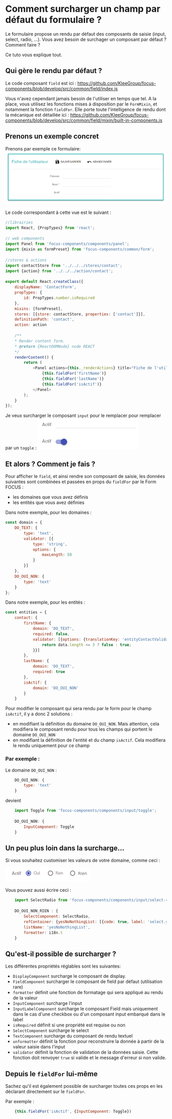 # Comment surcharger un champ par défaut du formulaire ?

Le formulaire propose un rendu par défaut des composants de saisie (input, select, radio, ...).
Vous avez besoin de surchager un composant par défaut ? Comment faire ?

Ce tuto vous explique tout.

## Qui gère le rendu par défaut ?

Le code composant `field` est ici : https://github.com/KleeGroup/focus-components/blob/develop/src/common/field/index.js

Vous n'avez cependant jamais besoin de l'utiliser en temps que tel. A la place, vous utilisez les fonctions mises à disposition par le `FormMixin`, et notamment la fonction `fieldFor`. Elle porte toute l'intelligence de rendu dont la mécanique est détaillée ici : https://github.com/KleeGroup/focus-components/blob/develop/src/common/field/mixin/built-in-components.js

## Prenons un exemple concret

Prenons par exemple ce formulaire:
![formulaire](images/surcharge-form-1.png)

Le code correspondant à cette vue est le suivant :
```javascript
//librairies
import React, {PropTypes} from 'react';

// web components
import Panel from 'focus-components/components/panel';
import {mixin as formPreset} from 'focus-components/common/form';

//stores & actions
import contactStore from '../../../stores/contact';
import {action} from '../../../action/contact';

export default React.createClass({
    displayName: 'ContactForm',
    propTypes: {
        id: PropTypes.number.isRequired
    },
    mixins: [formPreset],
    stores: [{store: contactStore, properties: ['contact']}],
    definitionPath: 'contact',
    action: action

    /**
    * Render content form.
    * @return {ReactDOMNode} node REACT
    */
    renderContent() {
        return (
            <Panel actions={this._renderActions} title="Fiche de l'utilisateur">
                {this.fieldFor('firstName')}
                {this.fieldFor('lastName')}
                {this.fieldFor('isActif')}
            </Panel>
        );
    }
});
```

Je veux surcharger le composant `input` pour le remplacer pour remplacer par un `toggle` :
![formulaire](images/surcharge-form-2.png)


## Et alors ? Comment je fais ?

Pour afficher le `field`, et ainsi rendre son composant de saisie, les données suivantes sont combinées et passées en props du `fieldFor` par le Form FOCUS :

* les domaines que vous avez définis
* les entités que vous avez définies

Dans notre exemple, pour les domaines :  
```javascript
const domain = {
    DO_TEXT: {
        type: 'text',
        validator: [{
            type: 'string',
            options: {
                maxLength: 50
            }
        }]
    },
    DO_OUI_NON: {
        type: 'text'
    }
};
```

Dans notre exemple, pour les entités :
```javascript
const entities = {
    contact: {
        firstName: {
            domain: 'DO_TEXT',
            required: false,
            validator: [{options: {translationKey: 'entityContactValidation.test'}, type: 'function', value: data => {
                return data.length <= 3 ? false : true;
            }}]
        },
        lastName: {
            domain: 'DO_TEXT',
            required: true
        },
        isActif: {
            domain: 'DO_OUI_NON'
        }
    }
```

Pour modifier le composant qui sera rendu par le form pour le champ `isActif`, il y a donc 2 solutions :
* en modifiant la définition du domaine `DO_OUI_NON`. Mais attention, cela modifiera le composant rendu pour tous les champs qui portent le domaine `DO_OUI_NON`
* en modifiant la définition de l'entité et du champ `isActif`. Cela modifiera le rendu uniquement pour ce champ

### Par exemple :

Le domaine `DO_OUI_NON` :

```javascript
    DO_OUI_NON: {
        type: 'text'
    }
```
devient

```javascript
    import Toggle from 'focus-components/components/input/toggle';

    DO_OUI_NON: {
        InputComponent: Toggle
    }
```

## Un peu plus loin dans la surcharge...

Si vous souhaitez customiser les valeurs de votre domaine, comme ceci :

![formulaire](images/surcharge-form-3.png)

Vous pouvez aussi écrire ceci :

```javascript
    import SelectRadio from 'focus-components/components/input/select-radio';

    DO_OUI_NON_RIEN : {
        SelectComponent: SelectRadio,
        refContainer: {yesNoNothingList: [{code: true, label: 'select.yes'}, {code: false, label: 'select.no'}, {code: null, label: 'select.dontknow'}]},
        listName: 'yesNoNothingList',
        formatter: i18n.t
    }
```

## Qu'est-il possible de surcharger ?

Les différentes propriétés réglables sont les suivantes:
- `DisplayComponent` surcharge le composant de display.
- `FieldComponent` surcharger le composant de field par défaut (utilisation rare)
- `formatter` définit une fonction de formatage qui sera appliqué au rendu de la valeur
- `InputComponent` surcharge l'input
- `InputLabelComponent` surcharge le composant Field mais uniquement dans le cas d'une checkbox ou d'un composant input embarqué dans le label
- `isRequired` définit si une propriété est requise ou non
- `SelectComponent` surcharge le select
- `TextComponent` surcharge du composant de rendu textuel
- `unformatter` définit la fonction pour reconstruire la donnée à partir de la valeur saisie dans l'input
- `validator` définit la fonction de validation de la données saisie. Cette fonction doit renvoyer `true` si valide et le message d'erreur si non valide.

## Depuis le `fieldFor` lui-même

Sachez qu'il est également possible de surcharger toutes ces props en les déclarant directement sur le `fieldFor`.

Par exemple :
```javascript
    {this.fieldFor('isActif', {InputComponent: Toggle})
```
